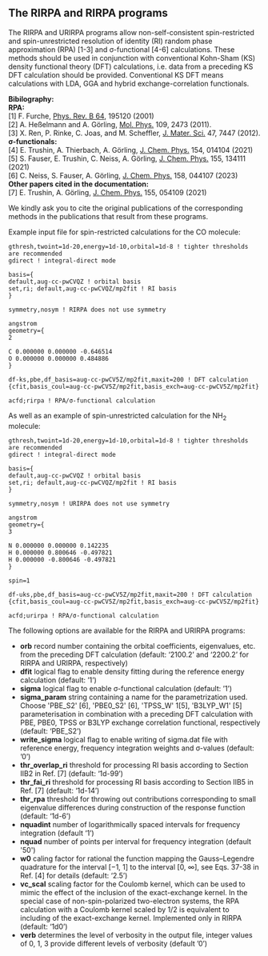 ## The RIRPA and RIRPA programs
The RIRPA and URIRPA programs allow non-self-consistent spin-restricted and spin-unrestricted resolution of identity (RI) random phase approximation (RPA) [1-3] and σ-functional [4-6] calculations. These methods should be used in conjunction with conventional Kohn-Sham (KS) density functional theory (DFT) calculations, i.e. data from a preceding KS DFT calculation should be provided. Conventional KS DFT means calculations with LDA, GGA and hybrid exchange-correlation functionals.

**Bibilography:**  
**RPA:**  
[1] F. Furche, [Phys. Rev. B 64](https://journals.aps.org/prb/abstract/10.1103/PhysRevB.64.195120), 195120 (2001)  
[2] A. Heßelmann and A. Görling, [Mol. Phys.](https://www.tandfonline.com/doi/abs/10.1080/00268976.2011.614282) 109, 2473 (2011).  
[3] X. Ren, P. Rinke, C. Joas, and M. Scheffler, [J. Mater. Sci.](https://link.springer.com/article/10.1007/s10853-012-6570-4) 47, 7447 (2012).  
**σ-functionals:**  
[4] E. Trushin, A. Thierbach, A. Görling, [J. Chem. Phys.](https://aip.scitation.org/doi/full/10.1063/5.0026849) 154, 014104 (2021)  
[5] S. Fauser, E. Trushin, C. Neiss, A. Görling, [J. Chem. Phys.](https://aip.scitation.org/doi/abs/10.1063/5.0059641) 155, 134111 (2021)  
[6] C. Neiss, S. Fauser, A. Görling, [J. Chem. Phys.](https://aip.scitation.org/doi/full/10.1063/5.0129524) 158, 044107 (2023)  
**Other papers cited in the documentation:**  
[7] E. Trushin, A. Görling, [J. Chem. Phys.](https://aip.scitation.org/doi/full/10.1063/5.0056431) 155, 054109 (2021)

We kindly ask you to cite the original publications of the corresponding methods in the publications that result from these programs.

Example input file for spin-restricted calculations for the CO molecule:
```
gthresh,twoint=1d-20,energy=1d-10,orbital=1d-8 ! tighter thresholds are recommended
gdirect ! integral-direct mode

basis={
default,aug-cc-pwCVQZ ! orbital basis
set,ri; default,aug-cc-pwCVQZ/mp2fit ! RI basis
}

symmetry,nosym ! RIRPA does not use symmetry

angstrom
geometry={
2

C 0.000000 0.000000 -0.646514
O 0.000000 0.000000 0.484886
}

df-ks,pbe,df_basis=aug-cc-pwCV5Z/mp2fit,maxit=200 ! DFT calculation
{cfit,basis_coul=aug-cc-pwCV5Z/mp2fit,basis_exch=aug-cc-pwCV5Z/mp2fit}

acfd;rirpa ! RPA/σ-functional calculation
```
As well as an example of spin-unrestricted calculation for the NH<sub>2</sub> molecule:
```
gthresh,twoint=1d-20,energy=1d-10,orbital=1d-8 ! tighter thresholds are recommended
gdirect ! integral-direct mode

basis={
default,aug-cc-pwCVQZ ! orbital basis
set,ri; default,aug-cc-pwCVQZ/mp2fit ! RI basis
}

symmetry,nosym ! URIRPA does not use symmetry

angstrom
geometry={
3

N 0.000000 0.000000 0.142235
H 0.000000 0.800646 -0.497821
H 0.000000 -0.800646 -0.497821
}

spin=1

df-uks,pbe,df_basis=aug-cc-pwCV5Z/mp2fit,maxit=200 ! DFT calculation
{cfit,basis_coul=aug-cc-pwCV5Z/mp2fit,basis_exch=aug-cc-pwCV5Z/mp2fit}
 
acfd;urirpa ! RPA/σ-functional calculation
```
The following options are available for the RIRPA and URIRPA programs:
* **orb** record number containing the orbital coefficients, eigenvalues, etc. from the preceding DFT calculation (default: ‘2100.2’ and ‘2200.2’ for RIRPA and URIRPA, respectively)
* **dfit** logical flag to enable density fitting during the reference energy calculation (default: ’1’)
* **sigma** logical flag to enable σ-functional calculation (default: ’1’)
* **sigma_param** string containing a name for the parametrization used. Choose 'PBE_S2' [6], 'PBE0_S2' [6], 'TPSS_W' 1[5], 'B3LYP_W1' [5] parameterisation in combination with a preceding DFT calculation with PBE, PBE0, TPSS or B3LYP exchange correlation functional, respectively (default: ‘PBE_S2’)
* **write_sigma** logical flag to enable writing of sigma.dat file with reference energy, frequency integration weights and σ-values (default: ’0’)
* **thr_overlap_ri** threshold for processing RI basis according to Section IIB2 in Ref. [7] (default: ‘1d-99’)
* **thr_fai_ri** threshold for processing RI basis according to Section IIB5 in Ref. [7] (default: ‘1d-14’)
* **thr_rpa** threshold for throwing out contributions corresponding to small eigenvalue differences during construction of the response function (default: ‘1d-6’)
* **nquadint** number of logarithmically spaced intervals for frequency integration (default ‘1’)
* **nquad** number of points per interval for frequency integration (default '50')
* **w0** caling factor for rational the function mapping the Gauss–Legendre quadrature for the interval [−1, 1] to the interval [0, ∞], see Eqs. 37-38 in Ref. [4] for details (default: ‘2.5’)
* **vc_scal** scaling factor for the Coulomb kernel, which can be used to mimic the effect of the inclusion of the exact-exchange kernel. In the special case of non-spin-polarized two-electron systems, the RPA calculation with a Coulomb kernel scaled by 1/2 is equivalent to including of the exact-exchange kernel. Implemented only in RIRPA (default: ‘1d0’)
* **verb** determines the level of verbosity in the output file, integer values of 0, 1, 3 provide different levels of verbosity (default ’0’)